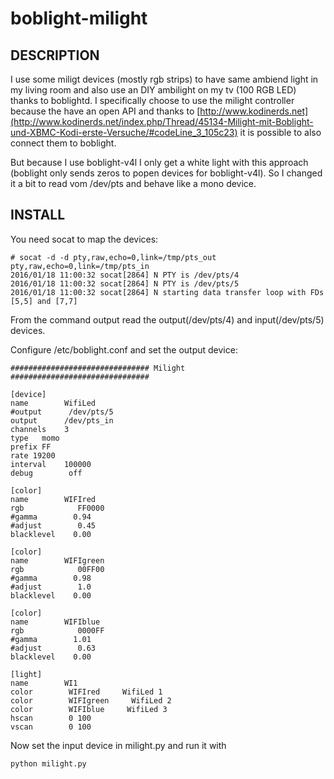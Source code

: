 # boblight-milight

## DESCRIPTION

I use some miligt devices (mostly rgb strips) to have same ambiend light in my living room and also use an DIY ambilight on my tv (100 RGB LED) thanks to boblightd. 
I specifically choose to use the milight controller because the have an open API and thanks to 
[http://www.kodinerds.net](http://www.kodinerds.net/index.php/Thread/45134-Milight-mit-Boblight-und-XBMC-Kodi-erste-Versuche/#codeLine_3_105c23) it
is possible to also connect them to boblight. 

But because I use boblight-v4l I only get a white light with this approach (boblight only sends zeros to popen devices for boblight-v4l). So I changed it a bit to read vom /dev/pts and behave like a mono device.

## INSTALL

You need socat to map the devices:

```
# socat -d -d pty,raw,echo=0,link=/tmp/pts_out pty,raw,echo=0,link=/tmp/pts_in
2016/01/18 11:00:32 socat[2864] N PTY is /dev/pts/4
2016/01/18 11:00:32 socat[2864] N PTY is /dev/pts/5
2016/01/18 11:00:32 socat[2864] N starting data transfer loop with FDs [5,5] and [7,7]
```

From the command output read the output(/dev/pts/4) and input(/dev/pts/5) devices.
                                                                                                                                  

Configure /etc/boblight.conf and set the output device:
```
############################### Milight ###############################

[device]
name        WifiLed
#output      /dev/pts/5
output      /dev/pts_in
channels    3
type   momo
prefix FF
rate 19200
interval    100000
debug        off

[color]
name        WIFIred
rgb            FF0000
#gamma        0.94
#adjust        0.45
blacklevel    0.00

[color]
name        WIFIgreen
rgb            00FF00
#gamma        0.98
#adjust        1.0
blacklevel    0.00

[color]
name        WIFIblue
rgb            0000FF
#gamma        1.01
#adjust        0.63
blacklevel    0.00

[light]
name        WI1
color        WIFIred     WifiLed 1
color        WIFIgreen     WifiLed 2
color        WIFIblue     WifiLed 3
hscan        0 100
vscan        0 100
```

Now set the input device in milight.py and run it with 
```
python milight.py
```